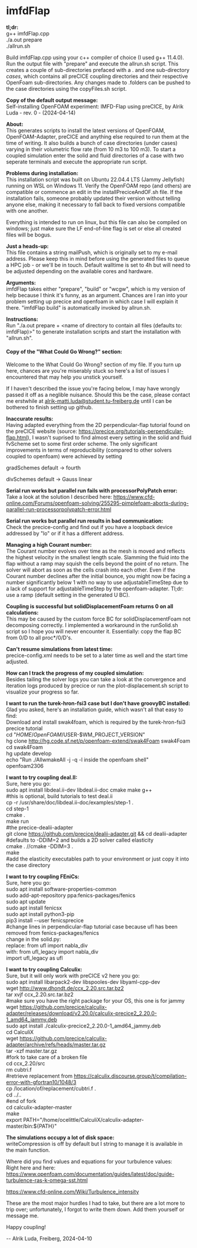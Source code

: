 # imfdFlap
**tl;dr:**  
g++ imfdFlap.cpp  
./a.out prepare  
./allrun.sh  

Build imfdFlap.cpp using your c++ compiler of choice (I used g++ 11.4.0). Run the output file with "prepare" and execute the allrun.sh script. This creates a couple of sub-directories prefaced with a . and one sub-directory *cases*, which contains all preCICE coupling directories and their respective OpenFoam sub-directories. Any changes made to .folders can be pushed to the case directories using the copyFiles.sh script.

**Copy of the default output message:**  
Self-installing OpenFOAM experiment: IMFD-Flap using preCICE, by Alrik Luda - rev. 0 - (2024-04-14)

**About:**  
This generates scripts to install the latest versions of OpenFOAM, OpenFOAM-Adapter, preCICE and anything else required to run them at the time of writing. It also builds a bunch of case directories (under cases) varying in their volumetric flow rate (from 10 m3 to 100 m3). To start a coupled simulation enter the solid and fluid directories of a case with two seperate terminals and execute the appropriate run script.

**Problems during installation:**  
This installation script was built on Ubuntu 22.04.4 LTS (Jammy Jellyfish) running on WSL on Windows 11. Verify the OpenFOAM repo (and others) are compatible or commence an edit in the installPreciceAndOF.sh file. If the installation fails, someone probably updated their version without telling anyone else, making it necessary to fall back to fixed versions compatible with one another.

Everything is intended to run on linux, but this file can also be compiled on windows; just make sure the LF end-of-line flag is set or else all created files will be bogus.

**Just a heads-up:**  
This file contains a string mailPush, which is originally set to my e-mail address. Please keep this in mind before using the generated files to queue a HPC job - or we'll be in touch. Default walltime is set to 4h but will need to be adjusted depending on the available cores and hardware.

**Arguments:**  
imfdFlap takes either "prepare", "build" or "wcgw", which is my version of help because I think it's funny, as an argument. Chances are I ran into your problem setting up precice and openfoam in which case I will explain it there. "imfdFlap build" is automatically invoked by allrun.sh.

**Instructions:**  
Run "./a.out prepare + <name of directory to contain all files (defaults to: imfdFlap)>" to generate installation scripts and start the installation with "allrun.sh".

#### Copy of the "What Could Go Wrong?" section:

Welcome to the What Could Go Wrong? section of my file. If you turn up here, chances are you're miserably stuck so here's a list of issues I encountered that may help you unstick yourself.

If I haven't described the issue you're facing below, I may have wrongly passed it off as a neglible nuisance. Should this be the case, please contact me erstwhile at alrik-matti.luda@student.tu-freiberg.de until I can be bothered to finish setting up github.

**Inaccurate results:**  
Having adapted everything from the 2D perpendicular-flap tutorial found on the preCICE website (source: https://precice.org/tutorials-perpendicular-flap.html), I wasn't suprised to find almost every setting in the solid and fluid fvScheme set to some first order scheme. The only significant improvements in terms of reproducibility (compared to other solvers coupled to openfoam) were achieved by setting

gradSchemes default -> fourth

divSchemes default -> Gauss linear

**Serial run works but parallel run fails with processorPolyPatch error:**  
Take a look at the solution I described here:  https://www.cfd-online.com/Forums/openfoam-solving/255295-pimplefoam-aborts-during-parallel-run-processorpolypatch-error.html

**Serial run works but parallel run results in bad communication:**  
Check the precice-config and find out if you have a loopback device addressed by "lo" or if it has a different address.

**Managing a high Courant number:**  
The Courant number evolves over time as the mesh is moved and reflects the highest velocity in the smallest length scale. Slamming the fluid into the flap without a ramp may squish the cells beyond the point of no return. The solver will abort as soon as the cells crash into each other. Even if the Courant number declines after the initial bounce, you might now be facing a number significantly below 1 with no way to use adjustableTimeStep due to a lack of support for adjustableTimeStep by the openfoam-adapter. Tl;dr: use a ramp (default setting in the generated U BC).

**Coupling is successful but solidDisplacementFoam returns 0 on all calculations:**  
This may be caused by the custom force BC for solidDisplacementFoam not decomposing correctly. I implemented a workaround in the runSolid.sh script so I hope you will never encounter it. Essentially: copy the flap BC from 0/D to all proc\*/0/D's.

**Can't resume simulations from latest time:**  
precice-config.xml needs to be set to a later time as well and the start time adjusted.

**How can I track the progress of my coupled simulation:**  
Besides tailing the solver logs you can take a look at the convergence and iteration logs produced by precice or run the plot-displacement.sh script to visualize your progress so far.

**I want to run the turek-hron-fsi3 case but I don't have groovyBC installed:**  
Glad you asked, here's an installation guide, which wasn't all that easy to find:  
Download and install swak4foam, which is required by the turek-hron-fsi3 precice tutorial  
cd "$HOME/OpenFOAM/$USER-$WM_PROJECT_VERSION"  
hg clone http://hg.code.sf.net/p/openfoam-extend/swak4Foam swak4Foam  
cd swak4Foam  
hg update develop  
echo "Run ./AllwmakeAll -j -q -l inside the openfoam shell"  
openfoam2306  

**I want to try coupling deal.II:**  
Sure, here you go:  
sudo apt install libdeal.ii-dev libdeal.ii-doc cmake make g++  
\#this is optional, build tutorials to test deal.ii  
cp -r /usr/share/doc/libdeal.ii-doc/examples/step-1 .  
cd step-1  
cmake .  
make run  
\#the precice-dealii-adapter  
git clone https://github.com/precice/dealii-adapter.git && cd dealii-adapter  
\#defaults to -DDIM=2 and builds a 2D solver called elasticity  
cmake . //cmake -DDIM=3 .  
make  
\#add the elasticity executables path to your environment or just copy it into the case directory  

**I want to try coupling FEniCs:**  
Sure, here you go:  
sudo apt install software-properties-common  
sudo add-apt-repository ppa:fenics-packages/fenics  
sudo apt update  
sudo apt install fenicsx  
sudo apt install python3-pip  
pip3 install --user fenicsprecice  
\#change lines in perpendicular-flap tutorial case because ufl has been removed from fenics-packages/fenics  
change in the solid.py:  
replace: from ufl import nabla_div  
with: from ufl_legacy import nabla_div  
        import ufl_legacy as ufl  

**I want to try coupling Calculix:**  
Sure, but it will only work with preCICE v2 here you go:  
sudo apt install libarpack2-dev libspooles-dev libyaml-cpp-dev  
wget http://www.dhondt.de/ccx_2.20.src.tar.bz2  
tar xvjf ccx_2.20.src.tar.bz2  
\#make sure you have the right package for your OS, this one is for jammy  
wget https://github.com/precice/calculix-adapter/releases/download/v2.20.0/calculix-precice2_2.20.0-1_amd64_jammy.deb  
sudo apt install ./calculix-precice2_2.20.0-1_amd64_jammy.deb  
cd CalculiX  
wget https://github.com/precice/calculix-adapter/archive/refs/heads/master.tar.gz  
tar -xzf master.tar.gz  
\#fork to take care of a broken file  
cd ccx_2.20/src  
rm cubtri.f  
\#retrieve replacement from https://calculix.discourse.group/t/compilation-error-with-gfortran10/1048/3  
cp /location/of/replacement/cubtri.f .  
cd ../..  
\#end of fork  
cd calculix-adapter-master  
make  
export PATH="/home/ocelittle/CalculiX/calculix-adapter-master/bin:${PATH}"  

**The simulations occupy a lot of disk space:**  
writeCompression is off by default but I string to manage it is available in the main function.  

Where did you find values and equations for your turbulence values:  
Right here and here:  
https://www.openfoam.com/documentation/guides/latest/doc/guide-turbulence-ras-k-omega-sst.html

https://www.cfd-online.com/Wiki/Turbulence_intensity  

These are the most major hurdles I had to take, but there are a lot more to trip over; unfortunately, I forgot to write them down. Add them yourself or message me.



Happy coupling!

-- Alrik Luda, Freiberg, 2024-04-10
